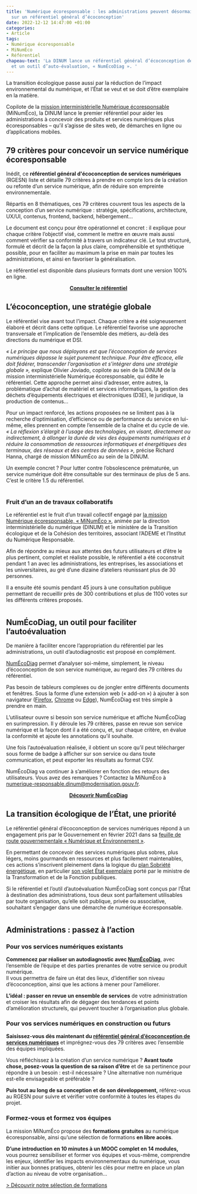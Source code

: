 ```yaml
---
title: 'Numérique écoresponsable : les administrations peuvent désormais s’appuyer
  sur un référentiel général d’écoconception'
date: 2022-12-12 14:47:00 +01:00
categories:
- Article
tags:
- Numérique écoresponsable
- MiNumÉco
- Référentiel
chapeau-text: 'La DINUM lance un référentiel général d’écoconception de services numériques
  et un outil d’auto-évaluation, « NumÉcoDiag ». '
---
```


La transition écologique passe aussi par la réduction de l’impact environnemental du numérique, et l’État se veut et se doit d’être exemplaire en la matière.

Copilote de la [mission interministérielle Numérique écoresponsable](https://ecoresponsable.numerique.gouv.fr/ "mission interministérielle Numérique écoresponsable - Lien externe") (MiNumÉco), la DINUM lance le premier référentiel pour aider les administrations à concevoir des produits et services numériques plus écoresponsables – qu’il s’agisse de sites web, de démarches en ligne ou d’applications mobiles.

## 79 critères pour concevoir un service numérique écoresponsable

Inédit, ce **référentiel général d'écoconception de services numériques** (RGESN) liste et détaille 79 critères à prendre en compte lors de la création ou refonte d’un service numérique, afin de réduire son empreinte environnementale.

Répartis en 8 thématiques, ces 79 critères couvrent tous les aspects de la conception d’un service numérique : stratégie, spécifications, architecture, UX/UI, contenus, frontend, backend, hébergement…

Le document est conçu pour être opérationnel et concret : il explique pour chaque critère l’objectif visé, comment le mettre en œuvre mais aussi comment vérifier sa conformité à travers un indicateur clé. Le tout structuré, formulé et décrit de la façon la plus claire, compréhensible et synthétique possible, pour en faciliter au maximum la prise en main par toutes les administrations, et ainsi en favoriser la généralisation.

Le référentiel est disponible dans plusieurs formats dont une version 100% en ligne.

<div align="center" style="margin-bottom: 30px"><a href="https://ecoresponsable.numerique.gouv.fr/publications/referentiel-general-ecoconception/" class="button"><b>Consulter le référentiel</b></a></div>

## L’écoconception, une stratégie globale

Le référentiel vise avant tout l’impact. Chaque critère a été soigneusement élaboré et décrit dans cette optique. Le référentiel favorise une approche transversale et l’implication de l’ensemble des métiers, au-delà des directions du numérique et DSI. 

<i>« Le principe que nous déployons est que l’écoconception de services numériques dépasse le sujet purement technique. Pour être efficace, elle doit fédérer, transcender l’organisation et s’intégrer dans une stratégie globale »,</i> explique Olivier Joviado, copilote au sein de la DINUM de la mission interministérielle Numérique écoresponsable, qui édite le référentiel. Cette approche permet ainsi d’adresser, entre autres, la problématique d’achat de matériel et services informatiques, la gestion des déchets d’équipements électriques et électroniques (D3E), le juridique, la production de contenus...

Pour un impact renforcé, les actions proposées ne se limitent pas à la recherche d’optimisation, d’efficience ou de performance du service en lui-même, elles prennent en compte l’ensemble de la chaîne et du cycle de vie. <i>« La réflexion s’élargit à l’usage des technologies, en visant, directement ou indirectement, à allonger la durée de vies des équipements numériques et à réduire la consommation de ressources informatiques et énergétiques des terminaux, des réseaux et des centres de données »,</i> précise Richard Hanna, chargé de mission MiNumÉco au sein de la DINUM.

Un exemple concret ? Pour lutter contre l’obsolescence prématurée, un service numérique doit être consultable sur des terminaux de plus de 5 ans. C’est le critère 1.5 du référentiel.

<div class="encadre noir" style="margin-bottom:40px"><h3 style="margin-top: 40px;">Fruit d’un an de travaux collaboratifs</h3>
<p style="margin-bottom: 0.5em">Le référentiel est le fruit d’un travail collectif engagé par <a href="https://ecoresponsable.numerique.gouv.fr/" title="la mission Numérique écoresponsable - Lien externe">la mission Numérique écoresponsable, « MiNumÉco »</a>, animée par la direction interministérielle du numérique (DINUM) et le ministère de la Transition écologique et de la Cohésion des territoires, associant l’ADEME et l’Institut du Numérique Responsable.</p>
<p style="margin-bottom: 0.5em">Afin de répondre au mieux aux attentes des futurs utilisateurs et d’être le plus pertinent, complet et réaliste possible, le référentiel a été coconstruit pendant 1 an avec les administrations, les entreprises, les associations et les universitaires, au gré d’une dizaine d’ateliers réunissant plus de 30 personnes.</p>
<p style="margin-bottom: 0.5em">Il a ensuite été soumis pendant 45 jours à une consultation publique permettant de recueillir près de 300 contributions et plus de 1100 votes sur les différents critères proposés.</p></div>

## NumÉcoDiag, un outil pour faciliter l’autoévaluation

De manière à faciliter encore l’appropriation du référentiel par les administrations, un outil d’autodiagnostic est proposé en complément.

<a href="https://ecoresponsable.numerique.gouv.fr/publications/referentiel-general-ecoconception/numecodiag/">NumÉcoDiag</a> permet d’analyser soi-même, simplement, le niveau d’écoconception de son service numérique, au regard des 79 critères du référentiel.

Pas besoin de tableurs complexes ou de jongler entre différents documents et fenêtres. Sous la forme d’une extension web (<span lang="en">« add-on »</span>) à ajouter à son navigateur (<a href="https://addons.mozilla.org/fr/firefox/addon/num%C3%A9codiag/">Firefox</a>, <a href="https://chrome.google.com/webstore/detail/num%C3%A9codiag/fhdeahmddgflanbgilcglipaeofmcabc?hl=fr" title="Chrome - Lien externe">Chrome</a> ou <a href="https://chrome.google.com/webstore/detail/num%C3%A9codiag/fhdeahmddgflanbgilcglipaeofmcabc?hl=fr" title="Chrome - Lien externe">Edge</a>), NumÉcoDiag est très simple à prendre en main.

L’utilisateur ouvre si besoin son service numérique et affiche NumÉcoDiag en surimpression. Il y déroule les 79 critères, passe en revue son service numérique et la façon dont il a été conçu, et, sur chaque critère, en évalue la conformité et ajoute les annotations qu’il souhaite.

Une fois l’autoévaluation réalisée, il obtient un score qu’il peut télécharger sous forme de badge à afficher sur son service ou dans toute communication, et peut exporter les résultats au format CSV.

NumÉcoDiag va continuer à s’améliorer en fonction des retours des utilisateurs. Vous avez des remarques ? Contactez la MiNumÉco à [numerique-responsable.dinum@modernisation.gouv.fr](mailto:numerique-responsable.dinum@modernisation.gouv.fr "Ouvre une messagerie mail avec pour destinataire numerique-responsable.dinum@modernisation.gouv.fr").

<div align="center" style="margin-bottom: 30px"><a href="https://ecoresponsable.numerique.gouv.fr/publications/referentiel-general-ecoconception/numecodiag/" class="button"><b>Découvrir NumÉcoDiag</b></a></div>

## La transition écologique de l’État, une priorité

Le référentiel général d’écoconception de services numériques répond à un engagement pris par le Gouvernement en février 2021 dans sa [feuille de route gouvernementale « Numérique et Environnement »](https://www.gouvernement.fr/actualite/numerique-et-environnement-la-feuille-de-route-du-gouvernement "feuille de route gouvernementale Numérique et Environnement - Lien externe").

En permettant de concevoir des services numériques plus sobres, plus légers, moins gourmands en ressources et plus facilement maintenables, ces actions s’inscrivent pleinement dans la logique du [plan Sobriété énergétique](https://www.ecologie.gouv.fr/dossier-presse-plan-sobriete-energetique-mobilisation-generale "plan Sobriété énergétique - Lien externe"), en particulier [son volet État exemplaire](https://www.transformation.gouv.fr/ministre/actualite/plan-sobriete-letat-se-mobilise "son volet État exemplaire - Lien externe") porté par le ministre de la Transformation et de la Fonction publiques.

Si le référentiel et l’outil d’autoévaluation NumÉcoDiag sont conçus par l’État à destination des administrations, tous deux sont parfaitement utilisables par toute organisation, qu’elle soit publique, privée ou associative, souhaitant s’engager dans une démarche de numérique écoresponsable.

<div class="encadre noir" style="margin-bottom:40px"><h2 style="margin-top: 40px; margin-bottom: 0">Administrations : passez à l’action</h2>
<h3>Pour vos services numériques existants</h3>
<p style="margin-bottom: 0.5em"><b>Commencez par réaliser un autodiagnostic avec <a href="https://ecoresponsable.numerique.gouv.fr/publications/referentiel-general-ecoconception/numecodiag/" title="NumÉcoDiag - Lien externe">NumÉcoDiag</a></b>, avec l’ensemble de l’équipe et des parties prenantes de votre service ou produit numérique. 
<br>Il vous permettra de faire un état des lieux, d’identifier son niveau d’écoconception, ainsi que les actions à mener pour l’améliorer.</p>

<p><b>L’idéal : passer en revue un ensemble de services</b> de votre administration et croiser les résultats afin de dégager des tendances et points d’amélioration structurels, qui peuvent toucher à l’organisation plus globale.</p>

<h3>Pour vos services numériques en construction ou futurs</h3>
<p style="margin-bottom: 0.5em"><b>Saisissez-vous dès maintenant du <a href="https://ecoresponsable.numerique.gouv.fr/publications/referentiel-general-ecoconception/" title="référentiel général d’écoconception de services numériques - Lien externe">référentiel général d’écoconception de services numériques</a></b> et imprégnez-vous des 79 critères avec l’ensemble des équipes impliquées.</p>
<p>Vous réfléchissez à la création d’un service numérique ? <b>Avant toute chose, posez-vous la question de sa raison d’être</b> et de sa pertinence pour répondre à un besoin : est-il nécessaire ? Une alternative non numérique est-elle envisageable et préférable ?</p>

<p style="margin-bottom: 0.5em"><b>Puis tout au long de sa conception et de son développement,</b> référez-vous au RGESN pour suivre et vérifier votre conformité à toutes les étapes du projet.</p>

<h3>Formez-vous et formez vos équipes</h3>
<p style="margin-bottom: 0.5em">La mission MiNumÉco propose des <b>formations gratuites</b> au numérique écoresponsable, ainsi qu’une sélection de formations <b>en libre accès</b>.</p>
<p><b>D’une introduction en 10 minutes à un MOOC complet en 14 modules,</b> vous pourrez sensibiliser et former vos équipes et vous-même, comprendre les enjeux, identifier les impacts environnementaux du numérique, vous initier aux bonnes pratiques, obtenir les clés pour mettre en place un plan d’action au niveau de votre organisation…</p>

<p><a href="https://ecoresponsable.numerique.gouv.fr/formations/" title="Découvrir notre sélection de formations - Lien externe">> Découvrir notre sélection de formations</a></p>
</div>
